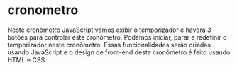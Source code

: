 # cronometro
Neste cronômetro JavaScript vamos exibir o temporizador e haverá 3 botões para controlar este cronômetro. Podemos iniciar, parar e redefinir o temporizador neste cronômetro. Essas funcionalidades serão criadas usando JavaScript e o design de front-end deste cronômetro é feito usando HTML e CSS.
